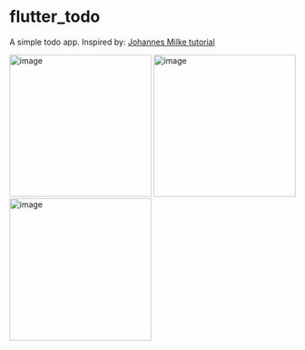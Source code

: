 # flutter_todo

A simple todo app. Inspired by: [Johannes Milke tutorial](https://www.youtube.com/watch?v=kN9Yfd4fu04)

<img width="250" alt="image" src="https://user-images.githubusercontent.com/11222413/156860630-a4cd901a-53b9-40b1-843b-c84ac765d9b2.png"> <img width="250" alt="image" src="https://user-images.githubusercontent.com/11222413/156860897-3e7b23c6-d18a-4cfd-8aaf-4aa68ca0e4d5.png"> <img width="250" alt="image" src="https://user-images.githubusercontent.com/11222413/156860938-a989db4f-16fa-46ee-a549-948c2e630a07.png">
